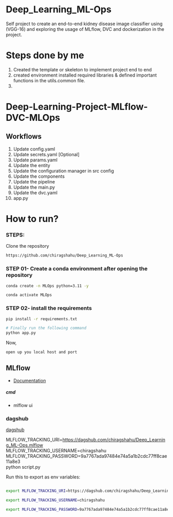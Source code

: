 # Deep_Learning_ML-Ops
Self project to create an end-to-end kidney disease image classifier using (VGG-16) and exploring the usage of MLflow, DVC and dockerization in the project.

# Steps done by me

1. Created the template or skeleton to implement project end to end
2. created environment installed required libraries & defined important functions in the utils.common file.
3. 


# Deep-Learning-Project-MLflow-DVC-MLOps


## Workflows

1. Update config.yaml
2. Update secrets.yaml [Optional]
3. Update params.yaml
4. Update the entity
5. Update the configuration manager in src config
6. Update the components
7. Update the pipeline 
8. Update the main.py
9. Update the dvc.yaml
10. app.py

# How to run?
### STEPS:

Clone the repository

```bash
https://github.com/chiragshahu/Deep_Learning_ML-Ops
```
### STEP 01- Create a conda environment after opening the repository

```bash
conda create -n MLOps python=3.11 -y
```

```bash
conda activate MLOps
```


### STEP 02- install the requirements
```bash
pip install -r requirements.txt
```

```bash
# Finally run the following command
python app.py
```

Now,
```bash
open up you local host and port
```

## MLflow

- [Documentation](https://mlflow.org/docs/latest/index.html)

##### cmd
- mlflow ui

### dagshub
[dagshub](https://dagshub.com/)

MLFLOW_TRACKING_URI=https://dagshub.com/chiragshahu/Deep_Learning_ML-Ops.mlflow \
MLFLOW_TRACKING_USERNAME=chiragshahu \
MLFLOW_TRACKING_PASSWORD=9a7767ada97484e74a5a1b2cdc77ff8cae11a8e3 \
python script.py

Run this to export as env variables:

```bash

export MLFLOW_TRACKING_URI=https://dagshub.com/chiragshahu/Deep_Learning_ML-Ops.mlflow

export MLFLOW_TRACKING_USERNAME=chiragshahu 

export MLFLOW_TRACKING_PASSWORD=9a7767ada97484e74a5a1b2cdc77ff8cae11a8e3

```

